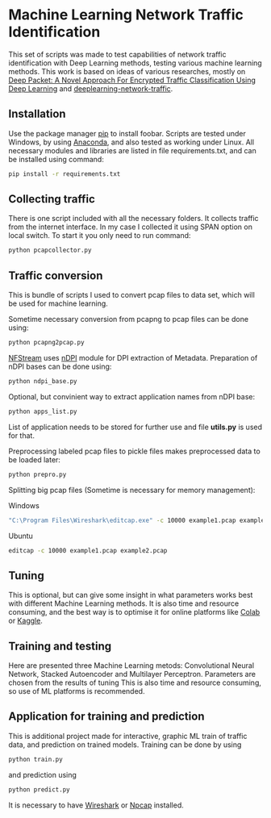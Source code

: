 # Machine Learning Network Traffic Identification
This set of scripts was made to test capabilities of network traffic identification with Deep Learning methods, testing various machine learning methods.
This work is based on ideas of various researches, mostly on [Deep Packet: A Novel Approach For Encrypted Traffic Classification Using Deep Learning](https://www.google.com/url?sa=t&rct=j&q=&esrc=s&source=web&cd=&cad=rja&uact=8&ved=2ahUKEwiolILc3dn5AhWmiv0HHcG8AvsQFnoECAkQAQ&url=https%3A%2F%2Farxiv.org%2Fabs%2F1709.02656&usg=AOvVaw3owgSbASsCWuOK25zcpmFm) and [deeplearning-network-traffic](https://github.com/akshitvjain/deeplearning-network-traffic).

## Installation

Use the package manager [pip](https://pip.pypa.io/en/stable/) to install foobar.
Scripts are tested under Windows, by using [Anaconda](https://www.anaconda.com/), and also tested as working under Linux.
All necessary modules and libraries are listed in file requirements.txt, and can be installed using command:
```bash
pip install -r requirements.txt
```

## Collecting traffic

There is one script included with all the necessary folders. It collects traffic from the internet interface. In my case I collected it using SPAN option on local switch.
To start it you only need to run command:
```bash
python pcapcollector.py
```

## Traffic conversion

This is bundle of scripts I used to convert pcap files to data set, which will be used for machine learning.

Sometime necessary conversion from pcapng to pcap files can be done using:
```bash
python pcapng2pcap.py
```

[NFStream](https://www.nfstream.org/) uses [nDPI](https://www.ntop.org/products/deep-packet-inspection/ndpi/) module for DPI extraction of Metadata. 
Preparation of nDPI bases can be done using:
```bash
python ndpi_base.py
```

Optional, but convinient way to extract application names from nDPI base:
```bash
python apps_list.py
```

List of application needs to be stored for further use and file **utils.py** is used for that.

Preprocessing labeled pcap files to pickle files makes preprocessed data to be loaded later:
```bash
python prepro.py
```

Splitting big pcap files (Sometime is necessary for memory management):

Windows
```bash
"C:\Program Files\Wireshark\editcap.exe" -c 10000 example1.pcap example2.pcap
```
Ubuntu
```bash
editcap -c 10000 example1.pcap example2.pcap
```

## Tuning

This is optional, but can give some insight in what parameters works best with different Machine Learning methods.
It is also time and resource consuming, and the best way is to optimise it for online platforms like [Colab](https://colab.research.google.com/) or [Kaggle](https://www.kaggle.com/).

## Training and testing

Here are presented three Machine Learning metods: Convolutional Neural Network, Stacked Autoencoder and Multilayer Perceptron. Parameters are chosen from the results of tuning
This is also time and resource consuming, so use of ML platforms is recommended.

## Application for training and prediction

This is additional project made for interactive, graphic ML train of traffic data, and prediction on trained models.
Training can be done by using 
```bash
python train.py
```
and prediction using
```bash
python predict.py
```
It is necessary to have [Wireshark](https://www.wireshark.org/) or [Npcap](https://npcap.com/) installed.

